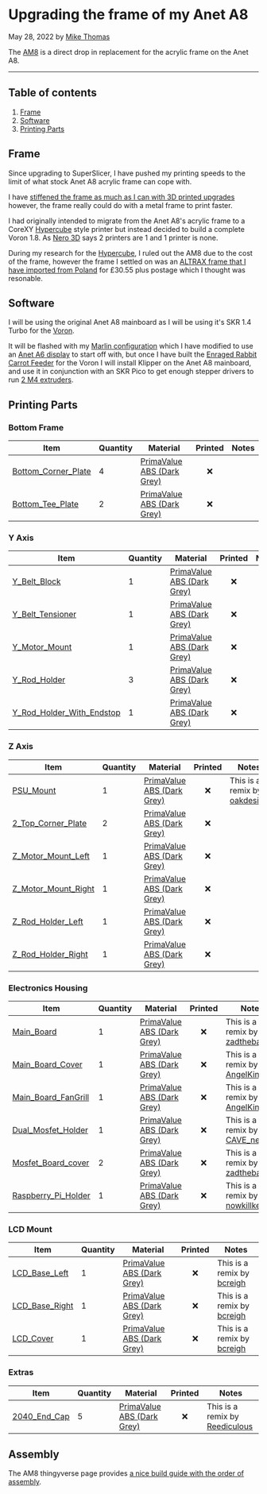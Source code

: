# Upgrading the frame of my Anet A8

May 28, 2022 by [Mike Thomas](https://github.com/mikepthomas)

The [AM8](https://www.thingiverse.com/thing:2263216) is a direct drop in replacement for the acrylic frame on the Anet A8.

---

## Table of contents

1. [Frame](#frame)
2. [Software](#software)
3. [Printing Parts](#printing-parts)

## Frame

Since upgrading to SuperSlicer, I have pushed my printing speeds to the limit of what stock Anet A8 acrylic frame can cope with.

I have [stiffened the frame as much as I can with 3D printed upgrades](printer-printed-upgrades.md#frame-bracing) however, the frame really could do with a metal frame to print faster.

I had originally intended to migrate from the Anet A8's acrylic frame to a CoreXY [Hypercube](printer-hypercube.md) style printer but instead decided to build a complete Voron 1.8. As [Nero 3D](https://www.onlybenchies.com/) says 2 printers are 1 and 1 printer is none.

During my research for the [Hypercube](printer-hypercube.md), I ruled out the AM8 due to the cost of the frame, however the frame I settled on was an [ALTRAX frame that I have imported from Poland](https://hobby-store.co.uk/frame-kits/altrax-anet-am8-3d-printer-frame.html) for £30.55 plus postage which I thought was resonable.

## Software

I will be using the original Anet A8 mainboard as I will be using it's SKR 1.4 Turbo for the [Voron](printer-voron-1.8.md).

It will be flashed with my [Marlin configuration](https://github.com/mikepthomas/Marlin/tree/2.0.x-Anet3D-V1-5) which I have modified to use an [Anet A6 display](https://shop.anet3d.com/products/lcd-screen-for-a6-a8-e10-e12) to start off with, but once I have built the [Enraged Rabbit Carrot Feeder](printer-enraged-rabbit-carrot-feeder.md) for the Voron I will install Klipper on the Anet A8 mainboard, and use it in conjunction with an SKR Pico to get enough stepper drivers to run [2 M4 extruders](printer-extruders-and-toolheads.md#voron-m4).

## Printing Parts

### Bottom Frame

| Item                                                                   | Quantity | Material                                                                   | Printed | Notes |
| ---------------------------------------------------------------------- | -------- | -------------------------------------------------------------------------- | :-----: | ----- |
| [Bottom_Corner_Plate](https://www.thingiverse.com/thing:2263216/files) | 4        | [PrimaValue ABS (Dark Grey)](printer-filament.md#primavalue-abs-dark-grey) |   :x:   |       |
| [Bottom_Tee_Plate](https://www.thingiverse.com/thing:2263216/files)    | 2        | [PrimaValue ABS (Dark Grey)](printer-filament.md#primavalue-abs-dark-grey) |   :x:   |       |

### Y Axis

| Item                                                                         | Quantity | Material                                                                   | Printed | Notes |
| ---------------------------------------------------------------------------- | -------- | -------------------------------------------------------------------------- | :-----: | ----- |
| [Y_Belt_Block](https://www.thingiverse.com/thing:2263216/files)              | 1        | [PrimaValue ABS (Dark Grey)](printer-filament.md#primavalue-abs-dark-grey) |   :x:   |       |
| [Y_Belt_Tensioner](https://www.thingiverse.com/thing:2263216/files)          | 1        | [PrimaValue ABS (Dark Grey)](printer-filament.md#primavalue-abs-dark-grey) |   :x:   |       |
| [Y_Motor_Mount](https://www.thingiverse.com/thing:2263216/files)             | 1        | [PrimaValue ABS (Dark Grey)](printer-filament.md#primavalue-abs-dark-grey) |   :x:   |       |
| [Y_Rod_Holder](https://www.thingiverse.com/thing:2263216/files)              | 3        | [PrimaValue ABS (Dark Grey)](printer-filament.md#primavalue-abs-dark-grey) |   :x:   |       |
| [Y_Rod_Holder_With_Endstop](https://www.thingiverse.com/thing:2263216/files) | 1        | [PrimaValue ABS (Dark Grey)](printer-filament.md#primavalue-abs-dark-grey) |   :x:   |       |

### Z Axis

| Item                                                                   | Quantity | Material                                                                   | Printed | Notes                                                                 |
| ---------------------------------------------------------------------- | -------- | -------------------------------------------------------------------------- | :-----: | --------------------------------------------------------------------- |
| [PSU_Mount](https://www.thingiverse.com/thing:2579256/files)           | 1        | [PrimaValue ABS (Dark Grey)](printer-filament.md#primavalue-abs-dark-grey) |   :x:   | This is a remix by [oakdesign](https://www.thingiverse.com/oakdesign) |
| [2_Top_Corner_Plate](https://www.thingiverse.com/thing:2263216/files)  | 2        | [PrimaValue ABS (Dark Grey)](printer-filament.md#primavalue-abs-dark-grey) |   :x:   |                                                                       |
| [Z_Motor_Mount_Left](https://www.thingiverse.com/thing:2263216/files)  | 1        | [PrimaValue ABS (Dark Grey)](printer-filament.md#primavalue-abs-dark-grey) |   :x:   |                                                                       |
| [Z_Motor_Mount_Right](https://www.thingiverse.com/thing:2263216/files) | 1        | [PrimaValue ABS (Dark Grey)](printer-filament.md#primavalue-abs-dark-grey) |   :x:   |                                                                       |
| [Z_Rod_Holder_Left](https://www.thingiverse.com/thing:2263216/files)   | 1        | [PrimaValue ABS (Dark Grey)](printer-filament.md#primavalue-abs-dark-grey) |   :x:   |                                                                       |
| [Z_Rod_Holder_Right](https://www.thingiverse.com/thing:2263216/files)  | 1        | [PrimaValue ABS (Dark Grey)](printer-filament.md#primavalue-abs-dark-grey) |   :x:   |                                                                       |

### Electronics Housing

| Item                                                                   | Quantity | Material                                                                   | Printed | Notes                                                                         |
| ---------------------------------------------------------------------- | -------- | -------------------------------------------------------------------------- | :-----: | ----------------------------------------------------------------------------- |
| [Main_Board](https://www.thingiverse.com/thing:2406117/files)          | 1        | [PrimaValue ABS (Dark Grey)](printer-filament.md#primavalue-abs-dark-grey) |   :x:   | This is a remix by [zadthebad](https://www.thingiverse.com/zadthebad)         |
| [Main_Board_Cover](https://www.thingiverse.com/thing:2861394/files)    | 1        | [PrimaValue ABS (Dark Grey)](printer-filament.md#primavalue-abs-dark-grey) |   :x:   | This is a remix by [AngelKing86](https://www.thingiverse.com/AngelKing86)     |
| [Main_Board_FanGrill](https://www.thingiverse.com/thing:2861394/files) | 1        | [PrimaValue ABS (Dark Grey)](printer-filament.md#primavalue-abs-dark-grey) |   :x:   | This is a remix by [AngelKing86](https://www.thingiverse.com/AngelKing86)     |
| [Dual_Mosfet_Holder](https://www.thingiverse.com/thing:4635678/files)  | 1        | [PrimaValue ABS (Dark Grey)](printer-filament.md#primavalue-abs-dark-grey) |   :x:   | This is a remix by [CAVE_news](https://www.thingiverse.com/CAVE_news)         |
| [Mosfet_Board_cover](https://www.thingiverse.com/thing:2406117/files)  | 2        | [PrimaValue ABS (Dark Grey)](printer-filament.md#primavalue-abs-dark-grey) |   :x:   | This is a remix by [zadthebad](https://www.thingiverse.com/zadthebad)         |
| [Raspberry_Pi_Holder](https://www.thingiverse.com/thing:2901269/files) | 1        | [PrimaValue ABS (Dark Grey)](printer-filament.md#primavalue-abs-dark-grey) |   :x:   | This is a remix by [nowkillkennys](https://www.thingiverse.com/nowkillkennys) |

### LCD Mount

| Item                                                              | Quantity | Material                                                                   | Printed | Notes                                                             |
| ----------------------------------------------------------------- | -------- | -------------------------------------------------------------------------- | :-----: | ----------------------------------------------------------------- |
| [LCD_Base_Left](https://www.thingiverse.com/thing:3116968/files)  | 1        | [PrimaValue ABS (Dark Grey)](printer-filament.md#primavalue-abs-dark-grey) |   :x:   | This is a remix by [bcreigh](https://www.thingiverse.com/bcreigh) |
| [LCD_Base_Right](https://www.thingiverse.com/thing:3116968/files) | 1        | [PrimaValue ABS (Dark Grey)](printer-filament.md#primavalue-abs-dark-grey) |   :x:   | This is a remix by [bcreigh](https://www.thingiverse.com/bcreigh) |
| [LCD_Cover](https://www.thingiverse.com/thing:3116968/files)      | 1        | [PrimaValue ABS (Dark Grey)](printer-filament.md#primavalue-abs-dark-grey) |   :x:   | This is a remix by [bcreigh](https://www.thingiverse.com/bcreigh) |

### Extras

| Item                                                            | Quantity | Material                                                                   | Printed | Notes                                                                     |
| --------------------------------------------------------------- | -------- | -------------------------------------------------------------------------- | :-----: | ------------------------------------------------------------------------- |
| [2040_End_Cap](https://www.thingiverse.com/thing:2396127/files) | 5        | [PrimaValue ABS (Dark Grey)](printer-filament.md#primavalue-abs-dark-grey) |   :x:   | This is a remix by [Reediculous](https://www.thingiverse.com/Reediculous) |

## Assembly

The AM8 thingyverse page provides [a nice build guide with the order of assembly](https://cdn.thingiverse.com/assets/18/96/c9/fc/38/Build_Guide.pdf).
